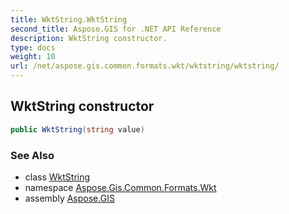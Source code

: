 ```yaml
---
title: WktString.WktString
second_title: Aspose.GIS for .NET API Reference
description: WktString constructor. 
type: docs
weight: 10
url: /net/aspose.gis.common.formats.wkt/wktstring/wktstring/
---
```

## WktString constructor

```csharp
public WktString(string value)
```

### See Also

* class [WktString](../)
* namespace [Aspose.Gis.Common.Formats.Wkt](../../wktstring/)
* assembly [Aspose.GIS](../../../)


